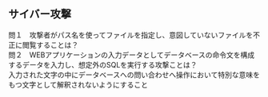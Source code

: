 ## サイバー攻撃
問１　攻撃者がパス名を使ってファイルを指定し、意図していないファイルを不正に閲覧することは？  
問２　WEBアプリケーションの入力データとしてデータベースの命令文を構成するデータを入力し、想定外のSQLを実行する攻撃ことは？  
入力された文字の中にデータベースへの問い合わせへ操作において特別な意味をもつ文字として解釈されないようにすること
